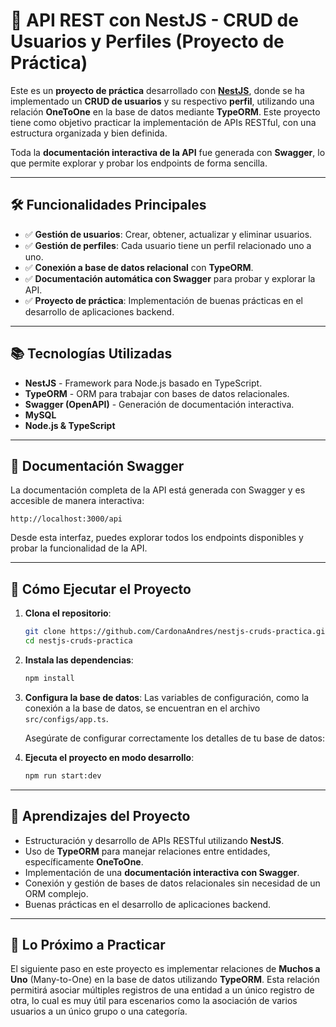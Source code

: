 # 🚀 API REST con NestJS - CRUD de Usuarios y Perfiles (Proyecto de Práctica)

Este es un **proyecto de práctica** desarrollado con [**NestJS**](https://nestjs.com/), donde se ha implementado un **CRUD de usuarios** y su respectivo **perfil**, utilizando una relación **OneToOne** en la base de datos mediante **TypeORM**. Este proyecto tiene como objetivo practicar la implementación de APIs RESTful, con una estructura organizada y bien definida.

Toda la **documentación interactiva de la API** fue generada con **Swagger**, lo que permite explorar y probar los endpoints de forma sencilla.

---

## 🛠️ Funcionalidades Principales

- ✅ **Gestión de usuarios**: Crear, obtener, actualizar y eliminar usuarios.
- ✅ **Gestión de perfiles**: Cada usuario tiene un perfil relacionado uno a uno.
- ✅ **Conexión a base de datos relacional** con **TypeORM**.
- ✅ **Documentación automática con Swagger** para probar y explorar la API.
- ✅ **Proyecto de práctica**: Implementación de buenas prácticas en el desarrollo de aplicaciones backend.

---

## 📚 Tecnologías Utilizadas

- **NestJS** - Framework para Node.js basado en TypeScript.
- **TypeORM** - ORM para trabajar con bases de datos relacionales.
- **Swagger (OpenAPI)** - Generación de documentación interactiva.
- **MySQL** 
- **Node.js & TypeScript**

---

## 📖 Documentación Swagger

La documentación completa de la API está generada con Swagger y es accesible de manera interactiva:

```
http://localhost:3000/api
```

Desde esta interfaz, puedes explorar todos los endpoints disponibles y probar la funcionalidad de la API.

---

## 🚀 Cómo Ejecutar el Proyecto

1. **Clona el repositorio**:
   ```bash
   git clone https://github.com/CardonaAndres/nestjs-cruds-practica.git
   cd nestjs-cruds-practica
   ```

2. **Instala las dependencias**:
   ```bash
   npm install
   ```

3. **Configura la base de datos**:
   Las variables de configuración, como la conexión a la base de datos, se encuentran en el archivo `src/configs/app.ts`.

   Asegúrate de configurar correctamente los detalles de tu base de datos:

4. **Ejecuta el proyecto en modo desarrollo**:
   ```bash
   npm run start:dev
   ```

---

## 🧠 Aprendizajes del Proyecto

- Estructuración y desarrollo de APIs RESTful utilizando **NestJS**.
- Uso de **TypeORM** para manejar relaciones entre entidades, específicamente **OneToOne**.
- Implementación de una **documentación interactiva con Swagger**.
- Conexión y gestión de bases de datos relacionales sin necesidad de un ORM complejo.
- Buenas prácticas en el desarrollo de aplicaciones backend.

---

## 🚧 Lo Próximo a Practicar

El siguiente paso en este proyecto es implementar relaciones de **Muchos a Uno** (Many-to-One) en la base de datos utilizando **TypeORM**. Esta relación permitirá asociar múltiples registros de una entidad a un único registro de otra, lo cual es muy útil para escenarios como la asociación de varios usuarios a un único grupo o una categoría.
